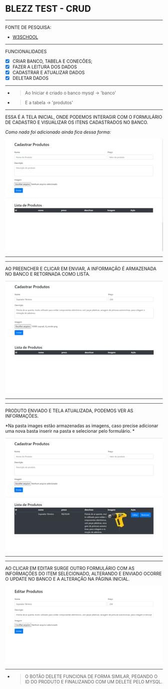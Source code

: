# BLEZZ TEST - CRUD


-----------------------------------
FONTE DE PESQUISA:
* [W3SCHOOL](https://www.w3schools.com/php/default.asp)
-----------------------------------

FUNCIONALIDADES

- [X] CRIAR BANCO, TABELA E CONECÕES;
- [X] FAZER A LEITURA DOS DADOS
- [X] CADASTRAR E ATUALIZAR DADOS
- [X] DELETAR DADOS
-----------------------------------

* >Ao Iniciar é criado o banco mysql -> 'banco'

* >E a tabela -> 'produtos'

-----------------------------------


ESSA É A TELA INICIAL, ONDE PODEMOS INTERAGIR COM O FORMULÁRIO DE CADASTRO E VISUALIZAR OS ITENS CADASTRADOS NO BANCO.

*Como nada foi adicionado ainda fica dessa forma:*

![](https://github.com/WebertySilveira/Bleez_test/blob/master/github/inicio.png)


-----------------------------------
-----------------------------------


AO PREENCHER E CLICAR EM ENVIAR, A INFORMAÇÃO É ARMAZENADA NO BANCO E RETORNADA COMO LISTA.


![](https://github.com/WebertySilveira/Bleez_test/blob/master/github/Preenchendo.png)


-----------------------------------
-----------------------------------


PRODUTO ENVIADO E TELA ATUALIZADA, PODEMOS VER AS INFORMAÇÕES.

*Na pasta images estão armazenadas as imagens, caso precise adicionar uma nova basta inserir na pasta e selecionar pelo formulário. *

![](https://github.com/WebertySilveira/Bleez_test/blob/master/github/Enviado.png)


-----------------------------------
-----------------------------------


AO CLICAR EM EDITAR SURGE OUTRO FORMULÁRIO COM AS INFORMAÇÕES DO ITEM SELECIONADO, ALTERANDO E ENVIADO OCORRE O UPDATE NO BANCO E A ALTERAÇÃO NA PÁGINA INICIAL.

![](https://github.com/WebertySilveira/Bleez_test/blob/master/github/Editando%20o%20produto.png)


-----------------------------------

* >O BOTÃO DELETE FUNCIONA DE FORMA SIMILAR, PEGANDO O ID DO PRODUTO E FINALIZANDO COM UM DELETE PELO MYSQL.
